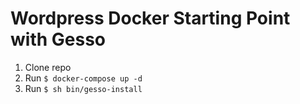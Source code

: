 # Wordpress Docker Starting Point with Gesso

1. Clone repo
2. Run `$ docker-compose up -d`
3. Run `$ sh bin/gesso-install`
